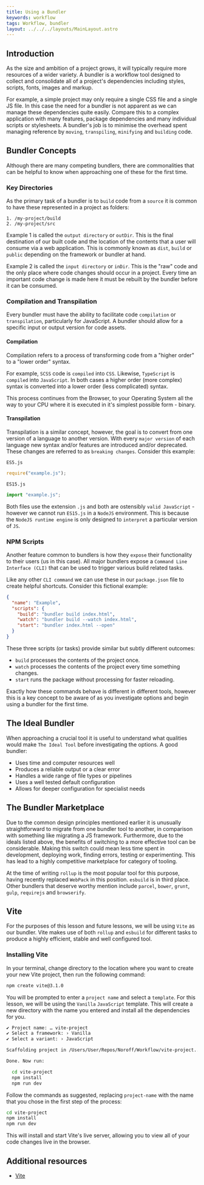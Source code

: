 ```yaml
---
title: Using a Bundler
keywords: workflow
tags: Workflow, bundler
layout: ../../../layouts/MainLayout.astro
---
```


## Introduction

As the size and ambition of a project grows, it will typically require more resources of a wider variety. A bundler is a workflow tool designed to collect and consolidate all of a project's dependencies including styles, scripts, fonts, images and markup.

For example, a simple project may only require a single CSS file and a single JS file. In this case the need for a bundler is not apparent as we can manage these dependencies quite easily. Compare this to a complex application with many features, package dependencies and many individual scripts or stylesheets. A bundler's job is to minimise the overhead spent managing reference by `moving`, `transpiling`, `minifying` and `building` code.

## Bundler Concepts

Although there are many competing bundlers, there are commonalities that can be helpful to know when approaching one of these for the first time.

### Key Directories

As the primary task of a bundler is to `build` code from a `source` it is common to have these represented in a project as folders:

```
1. /my-project/build
2. /my-project/src
```

Example 1 is called the `output directory` or `outDir`. This is the final destination of our built code and the location of the contents that a user will consume via a web application. This is commonly known as `dist`, `build` or `public` depending on the framework or bundler at hand.

Example 2 is called the `input directory` or `inDir`. This is the "raw" code and the only place where code changes should occur in a project. Every time an important code change is made here it must be rebuilt by the bundler before it can be consumed.

### Compilation and Transpilation

Every bundler must have the ability to facilitate code `compilation` or `transpilation`, particularly for JavaScript. A bundler should allow for a specific input or output version for code assets.

#### Compilation

Compilation refers to a process of transforming code from a "higher order" to a "lower order" syntax.

For example, `SCSS` code is `compiled` into `CSS`. Likewise, `TypeScript` is `compiled` into `JavaScript`. In both cases a higher order (more complex) syntax is converted into a lower order (less complicated) syntax.

This process continues from the Browser, to your Operating System all the way to your CPU where it is executed in it's simplest possible form - binary.

#### Transpilation

Transpilation is a similar concept, however, the goal is to convert from one version of a language to another version. With every `major version` of each language new syntax and/or features are introduced and/or deprecated. These changes are referred to as `breaking changes`. Consider this example:

`ES5.js`

```js
require("example.js");
```

`ES15.js`

```js
import "example.js";
```

Both files use the extension `.js` and both are ostensibly `valid JavaScript` - however we cannot run `ES15.js` in a `NodeJS` environment. This is because the `NodeJS runtime engine` is only designed to `interpret` a particular version of `JS`.

### NPM Scripts

Another feature common to bundlers is how they `expose` their functionality to their users (us in this case). All major bundlers expose a `Command Line Interface (CLI)` that can be used to trigger various build related tasks.

Like any other `CLI command` we can use these in our `package.json` file to create helpful shortcuts. Consider this fictional example:

```json
{
  "name": "Example",
  "scripts": {
    "build": "bundler build index.html",
    "watch": "bundler build --watch index.html",
    "start": "bundler index.html --open"
  }
}
```

These three scripts (or tasks) provide similar but subtly different outcomes:

- `build` processes the contents of the project once.
- `watch` processes the contents of the project every time something changes.
- `start` runs the package without processing for faster reloading.

Exactly how these commands behave is different in different tools, however this is a key concept to be aware of as you investigate options and begin using a bundler for the first time.

## The Ideal Bundler

When approaching a crucial tool it is useful to understand what qualities would make `The Ideal Tool` before investigating the options. A good bundler:

- Uses time and computer resources well
- Produces a reliable output or a clear error
- Handles a wide range of file types or pipelines
- Uses a well tested default configuration
- Allows for deeper configuration for specialist needs

## The Bundler Marketplace

Due to the common design principles mentioned earlier it is unusually straightforward to migrate from one bundler tool to another, in comparison with something like migrating a JS framework. Furthermore, due to the ideals listed above, the benefits of switching to a more effective tool can be considerable. Making this switch could mean less time spent in development, deploying work, finding errors, testing or experimenting. This has lead to a highly competitive marketplace for category of tooling.

At the time of writing `rollup` is the most popular tool for this purpose, having recently replaced `WebPack` in this position. `esbuild` is in third place. Other bundlers that deserve worthy mention include `parcel`, `bower`, `grunt`, `gulp`, `requirejs` and `browserify`.

## Vite

For the purposes of this lesson and future lessons, we will be using `Vite` as our bundler. Vite makes use of both `rollup` and `esbuild` for different tasks to produce a highly efficient, stable and well configured tool.

### Installing Vite

In your terminal, change directory to the location where you want to create your new Vite project, then run the following command:

```bash
npm create vite@3.1.0
```

You will be prompted to enter a `project name` and select a `template`. For this lesson, we will be using the `Vanilla` `JavaScript` template. This will create a new directory with the name you entered and install all the dependencies for you.

```bash
✔ Project name: … vite-project
✔ Select a framework: › Vanilla
✔ Select a variant: › JavaScript

Scaffolding project in /Users/User/Repos/Noroff/Workflow/vite-project...

Done. Now run:

  cd vite-project
  npm install
  npm run dev
```

Follow the commands as suggested, replacing `project-name` with the name that you chose in the first step of the process:

```bash
cd vite-project
npm install
npm run dev
```

This will install and start Vite's live server, allowing you to view all of your code changes live in the browser.

## Additional resources

- [Vite](https://vitejs.dev/guide/)
